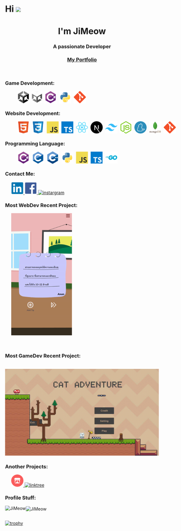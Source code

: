 # Hi ![](https://user-images.githubusercontent.com/18350557/176309783-0785949b-9127-417c-8b55-ab5a4333674e.gif)
<h1 align="center">I'm JiMeow</h1>
<h3 align="center" class="red">A passionate Developer</h3>
<h3 align="center" > <a href="https://jimeow-portfolio.vercel.app">My Portfolio </a></h3>


<br>
<div style="display: flex; flex-direction: column;">
    <h3 style="">Game Development:</h3>
    <div style="display: flex; gap: 8px; margin-left: 16px;">
        &nbsp;&nbsp;&nbsp;&nbsp;
        <img src="https://raw.githubusercontent.com/devicons/devicon/master/icons/unity/unity-original.svg#gh-light-mode-only" alt="unity" width="40" height="40"/>
        <img src="unity-black-theme.png#gh-dark-mode-only#gh-dark-mode-only" alt="unity" width="33" height="38"/>
        <img src="https://raw.githubusercontent.com/devicons/devicon/master/icons/csharp/csharp-original.svg" alt="csharp" width="40" height="40"/> 
        <img src="https://raw.githubusercontent.com/devicons/devicon/master/icons/python/python-original.svg" alt="python" width="40" height="40"/>
        <img src="https://raw.githubusercontent.com/devicons/devicon/55609aa5bd817ff167afce0d965585c92040787a/icons/git/git-plain.svg" alt="git" width="40" height="40"/>
    </div>
    <h3 style="">Website Development:</h3>
    <div style="display: flex; gap: 8px; margin-left: 16px;">
        &nbsp;&nbsp;&nbsp;&nbsp;
        <img src="https://raw.githubusercontent.com/devicons/devicon/master/icons/html5/html5-original.svg" alt="html5" width="40" height="40"/>
        <img src="https://raw.githubusercontent.com/devicons/devicon/55609aa5bd817ff167afce0d965585c92040787a/icons/css3/css3-original.svg" alt="css" width="40" height="40"/>
        <img src="https://raw.githubusercontent.com/devicons/devicon/55609aa5bd817ff167afce0d965585c92040787a/icons/javascript/javascript-original.svg" alt="javascripts" width="40" height="40"/>
        <img src="https://raw.githubusercontent.com/devicons/devicon/55609aa5bd817ff167afce0d965585c92040787a/icons/typescript/typescript-original.svg" alt="typescripts" width="40" height="40"/>
        <img src="https://raw.githubusercontent.com/devicons/devicon/master/icons/react/react-original.svg" alt="react" width="40" height="40"/>
        <img src="https://raw.githubusercontent.com/devicons/devicon/55609aa5bd817ff167afce0d965585c92040787a/icons/nextjs/nextjs-original.svg" alt="nextjs" width="40" height="40"/>
        <img src="https://raw.githubusercontent.com/devicons/devicon/55609aa5bd817ff167afce0d965585c92040787a/icons/tailwindcss/tailwindcss-plain.svg" alt="tailwindcss" width="40" height="40"/>
        <img src="https://raw.githubusercontent.com/devicons/devicon/master/icons/nodejs/nodejs-original.svg" alt="nodejs" width="40" height="40"/>
        <img src="https://raw.githubusercontent.com/devicons/devicon/55609aa5bd817ff167afce0d965585c92040787a/icons/yarn/yarn-original.svg" alt="yarn" width="40" height="40"/>
        <img src="https://raw.githubusercontent.com/devicons/devicon/55609aa5bd817ff167afce0d965585c92040787a/icons/mongodb/mongodb-original-wordmark.svg" alt="mongodb" width="40" height="40"/>
        <img src="https://raw.githubusercontent.com/devicons/devicon/55609aa5bd817ff167afce0d965585c92040787a/icons/git/git-plain.svg" alt="git" width="40" height="40"/>
    </div>
    <h3 style="">Programming Language:</h3>
    <div style="display: flex; gap: 8px; margin-left: 16px;">
        &nbsp;&nbsp;&nbsp;&nbsp;
        <img src="https://raw.githubusercontent.com/devicons/devicon/master/icons/csharp/csharp-original.svg" alt="csharp" width="40" height="40"/> 
        <img src="https://raw.githubusercontent.com/devicons/devicon/master/icons/c/c-original.svg" alt="c" width="40" height="40"/> 
        <img src="https://raw.githubusercontent.com/devicons/devicon/master/icons/cplusplus/cplusplus-original.svg" alt="cplusplus" width="40" height="40"/> 
        <img src="https://raw.githubusercontent.com/devicons/devicon/master/icons/python/python-original.svg" alt="python" width="40" height="40"/>
        <img src="https://raw.githubusercontent.com/devicons/devicon/55609aa5bd817ff167afce0d965585c92040787a/icons/javascript/javascript-original.svg" alt="javascripts" width="40" height="40"/>
        <img src="https://raw.githubusercontent.com/devicons/devicon/55609aa5bd817ff167afce0d965585c92040787a/icons/typescript/typescript-original.svg" alt="typescripts" width="40" height="40"/>
        <img src="https://raw.githubusercontent.com/devicons/devicon/55609aa5bd817ff167afce0d965585c92040787a/icons/go/go-original-wordmark.svg" alt="javascripts" width="40" height="40"/>
    </div>
</div>

<h3 align="left"> Contact Me:</h3>
&nbsp;&nbsp;&nbsp;&nbsp;
<a href="https://www.linkedin.com/in/JiMeow"> 
    <img src="https://raw.githubusercontent.com/devicons/devicon/master/icons/linkedin/linkedin-original.svg" alt="linkedin" width="40" height="40"/>
</a>
<a href="https://www.facebook.com/profile.php?id=100002980307173"> 
    <img src="https://raw.githubusercontent.com/devicons/devicon/master/icons/facebook/facebook-original.svg" alt="facebook" width="40" height="40"/>
</a>
<a href="https://www.instagram.com/ixq_jrt/"> 
    <img src="https://raw.githubusercontent.com/rahuldkjain/github-profile-readme-generator/master/src/images/icons/Social/instagram.svg" alt="instargram" width="40" height="40"/>
</a>

<br>
<h3 align="left"> Most WebDev Recent Project:</h3>
<p> 
    &nbsp;&nbsp;&nbsp;&nbsp;
    <a href="https://tips-meow.vercel.app/" >
        <img src="TipsGif.gif" alt="Tips" height="400"/>
    </a>
</p>

<br>
<h3 align="left"> Most GameDev Recent Project:</h3>
<p>
    &nbsp;&nbsp;&nbsp;&nbsp;
    <a href="https://cat-adventure.vercel.app/" >
        <img src="CatAdventure.gif" alt="CatAdventure" width="900"/>
    </a>
</p>

<h3 align="left"> Another Projects:</h3>
&nbsp;&nbsp;&nbsp;&nbsp;
<a href="https://jimeow.itch.io/"> 
    <img src="itch-io.svg" alt="itchiio" width="40" height="40"/>
</a>
<a href="https://linktr.ee/jimeow"> 
    <img src="https://assets.production.linktr.ee/a8fffeb2b124e17b010e3b9a85996b6e85334b56/favicon/apple-icon-180x180.png" alt="linktree" width="38" height="38"/>
</a>

<br>
<h3 align="left"> Profile Stuff:</h3>
<p> <img align="left" src="https://github-readme-stats.vercel.app/api?username=JiMeow&show_icons=true&theme=radical" alt="JiMeow" />
<p> <img align="center" src="https://github-readme-stats.vercel.app/api/top-langs/?username=JiMeow&hide=Shaderlab,Tex,ASP.net,HLSL&theme=dark&layout=compact" alt="JiMeow" />

<h2></h2>

[![trophy](https://github-profile-trophy.vercel.app/?username=JiMeow&column=5&margin-w=15&margin-h=15&theme=algolia)](https://github.com/ryo-ma/github-profile-trophy)

<br>
